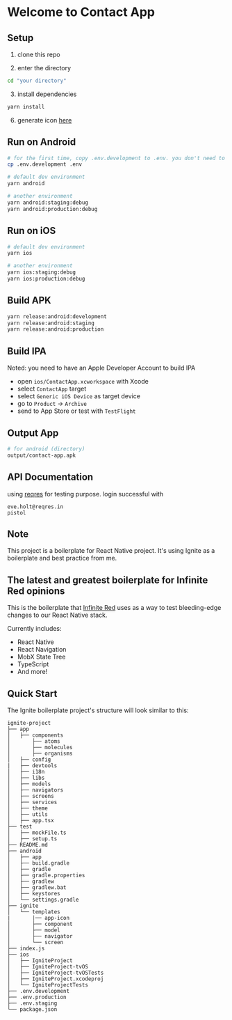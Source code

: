 # Welcome to Contact App

## Setup

1. clone this repo

2. enter the directory

```bash
cd "your directory"
```

3. install dependencies

```bash
yarn install
```

6. generate icon [here](https://icon.kitchen/i/H4sIAAAAAAAAA02OsQrDMAxE%2F%2BW6Zu2StXOhkGylgxLLjokdBdtpKSH%2FXtulUA3i9Dh0t%2BNJbuOIdoeiMPcTe0aryUVuoE3%2FXvMJ68kwGgw%2FMIqTUMGlqhYnXSczbbqRnF1M8fGSuBi1uVKc%2Fz7fSKnq2ZFkRXtuEKyZUlWDpCS%2BSse6sKNkdRN9020YHSMzL2pzpf4dtKggVuUsKzHvFw94HB%2FD%2BmB44QAAAA%3D%3D)

## Run on Android

```bash
# for the first time, copy .env.development to .env. you don't need to do this if you already have .env file
cp .env.development .env

# default dev environment
yarn android

# another environment
yarn android:staging:debug
yarn android:production:debug
```

## Run on iOS

```bash
# default dev environment
yarn ios

# another environment
yarn ios:staging:debug
yarn ios:production:debug
```

## Build APK

```bash
yarn release:android:development
yarn release:android:staging
yarn release:android:production
```

## Build IPA

Noted: you need to have an Apple Developer Account to build IPA

- open `ios/ContactApp.xcworkspace` with Xcode
- select `ContactApp` target
- select `Generic iOS Device` as target device
- go to `Product` -> `Archive`
- send to App Store or test with `TestFlight`

## Output App

```bash
# for android (directory)
output/contact-app.apk
```

## API Documentation

using [reqres](https://reqres.in/api) for testing purpose. login successful with

```
eve.holt@reqres.in
pistol
```

## Note

<!-- ini adalah best practice react native starter saya yang dikombinasikan dengan boilerplate ignite -->

This project is a boilerplate for React Native project. It's using Ignite as a boilerplate and best practice from me.

## The latest and greatest boilerplate for Infinite Red opinions

This is the boilerplate that [Infinite Red](https://infinite.red) uses as a way to test bleeding-edge changes to our React Native stack.

Currently includes:

- React Native
- React Navigation
- MobX State Tree
- TypeScript
- And more!

## Quick Start

The Ignite boilerplate project's structure will look similar to this:

```
ignite-project
├── app
│   ├── components
│       ├── atoms
│       ├── molecules
│       ├── organisms
│   ├── config
|   ├── devtools
│   ├── i18n
│   ├── libs
│   ├── models
│   ├── navigators
│   ├── screens
│   ├── services
│   ├── theme
│   ├── utils
│   ├── app.tsx
├── test
│   ├── mockFile.ts
│   ├── setup.ts
├── README.md
├── android
│   ├── app
│   ├── build.gradle
│   ├── gradle
│   ├── gradle.properties
│   ├── gradlew
│   ├── gradlew.bat
│   ├── keystores
│   └── settings.gradle
├── ignite
│   └── templates
|       |── app-icon
│       ├── component
│       ├── model
│       ├── navigator
│       └── screen
├── index.js
├── ios
│   ├── IgniteProject
│   ├── IgniteProject-tvOS
│   ├── IgniteProject-tvOSTests
│   ├── IgniteProject.xcodeproj
│   └── IgniteProjectTests
├── .env.development
├── .env.production
├── .env.staging
└── package.json
```
